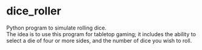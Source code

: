 # dice_roller
Python program to simulate rolling dice.
<br>The idea is to use this program for tabletop gaming; it includes the ability to select a die of four or more sides, and the number of dice you wish to roll.
